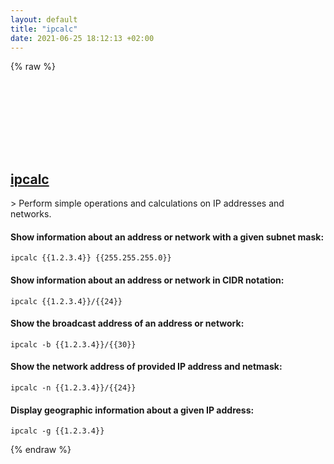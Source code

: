```yaml
---
layout: default
title: "ipcalc"
date: 2021-06-25 18:12:13 +02:00
---
```

{% raw %}
<h2 id="ipcalc">
  <a href="/en/linux/ipcalc.html">ipcalc</a> <a href="#ipcalc"><svg class="icon">
    <use href="/assets/images/unicode_sprite.svg#link" />
  </svg></a>
</h2>
> Perform simple operations and calculations on IP addresses and networks.

#### Show information about an address or network with a given subnet mask:
```shell
ipcalc {{1.2.3.4}} {{255.255.255.0}}
```
#### Show information about an address or network in CIDR notation:
```shell
ipcalc {{1.2.3.4}}/{{24}}
```
#### Show the broadcast address of an address or network:
```shell
ipcalc -b {{1.2.3.4}}/{{30}}
```
#### Show the network address of provided IP address and netmask:
```shell
ipcalc -n {{1.2.3.4}}/{{24}}
```
#### Display geographic information about a given IP address:
```shell
ipcalc -g {{1.2.3.4}}
```
{% endraw %}